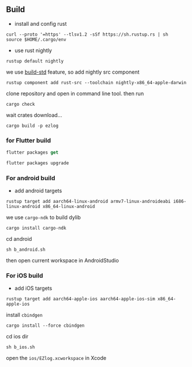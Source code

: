 ## Build

- install and config rust

```shell
curl --proto '=https' --tlsv1.2 -sSf https://sh.rustup.rs | sh
source $HOME/.cargo/env
```

- use rust nightly

```shell
rustup default nightly
```

we use [build-std](https://doc.rust-lang.org/nightly/cargo/reference/unstable.html#build-std) feature, so add nightly src component

```shell
rustup component add rust-src --toolchain nightly-x86_64-apple-darwin
```

clone repository and open in command line tool. then run

```shell
cargo check
```

wait crates download...

```shell
cargo build -p ezlog
```

### for Flutter build

```dart
flutter packages get

flutter packages upgrade
```

### For android build

- add android targets

```shell
rustup target add aarch64-linux-android armv7-linux-androideabi i686-linux-android x86_64-linux-android
```

we use `cargo-ndk` to build dylib

```shell
cargo install cargo-ndk
```

cd android

```shell
sh b_android.sh
```

then open current workspace in AndroidStudio

### For iOS build

- add iOS targets

```shell
rustup target add aarch64-apple-ios aarch64-apple-ios-sim x86_64-apple-ios
```


install `cbindgen`

```shell
cargo install --force cbindgen
```

cd ios dir

```shell
sh b_ios.sh
```

open the `ios/EZlog.xcworkspace` in Xcode
